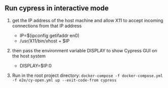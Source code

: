 ## Run cypress in interactive mode 
1. get the IP address of the host machine and allow X11 to accept incoming connections from that IP address
    - IP=$(ipconfig getifaddr en0)
    - /usr/X11/bin/xhost + $IP
2. then pass the environment variable DISPLAY to show Cypress GUI on the host system
    - DISPLAY=$IP:0

3. Run in the root project directory: `docker-compose -f docker-compose.yml -f e2e/cy-open.yml up --exit-code-from cypress`